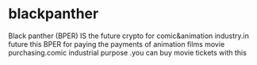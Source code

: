 # blackpanther
Black panther (BPER) IS the future crypto for comic&amp;animation industry.in future this BPER for paying the payments of animation films movie purchasing.comic industrial purpose .you can buy movie tickets with this 


